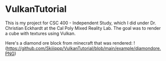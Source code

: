 # VulkanTutorial
This is my project for CSC 400 - Independent Study, which I did under Dr. Christian Eckhardt at the Cal Poly Mixed Reality Lab. The goal was to render a cube with textures using Vulkan.

Here's a diamond ore block from minecraft that was rendered: !(https://github.com/Skiiippp/VulkanTutorial/blob/main/example/diamondore.PNG)


